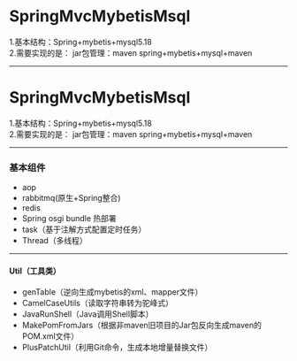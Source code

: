 # SpringMvcMybetisMsql
1.基本结构：Spring+mybetis+mysql5.18  
2.需要实现的是：
jar包管理：maven
spring+mybetis+mysql+maven

-----
# SpringMvcMybetisMsql
1.基本结构：Spring+mybetis+mysql5.18  
2.需要实现的是：
jar包管理：maven
spring+mybetis+mysql+maven

-----
### 基本组件

 - aop
 - rabbitmq(原生+Spring整合) 
 - redis  
 - Spring osgi bundle 热部署  
 - task（基于注解方式配置定时任务）  
 - Thread（多线程）  
 
-----
#### Util（工具类）
 - genTable（逆向生成mybetis的xml、mapper文件）
 - CamelCaseUtils（读取字符串转为驼峰式）
 - JavaRunShell（Java调用Shell脚本）
 - MakePomFromJars（根据非maven旧项目的Jar包反向生成maven的POM.xml文件）
 - PlusPatchUtil（利用Git命令，生成本地增量替换文件）





